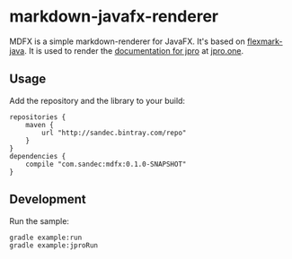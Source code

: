 # markdown-javafx-renderer

MDFX is a simple markdown-renderer for JavaFX.
It's based on [flexmark-java](https://github.com/vsch/flexmark-java).
It is used to render the [documentation for jpro](https://www.jpro.one/?page=docs/current/1.1/) at [jpro.one](https://www.jpro.one/).


## Usage


Add the repository and the library to your build:
```
repositories {
    maven {
        url "http://sandec.bintray.com/repo"
    }
}
dependencies {
    compile "com.sandec:mdfx:0.1.0-SNAPSHOT"
}
```


## Development
Run the sample:
```
gradle example:run
gradle example:jproRun
```